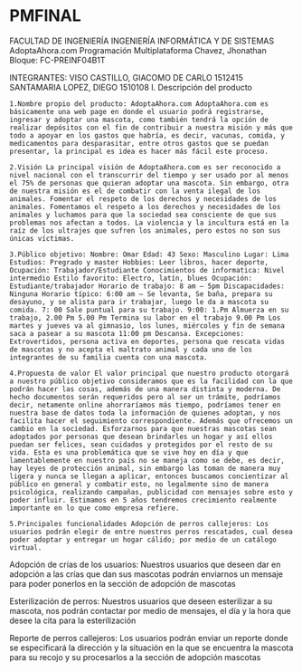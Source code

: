 # PMFINAL
FACULTAD DE INGENIERÍA INGENIERÍA INFORMÁTICA Y DE SISTEMAS AdoptaAhora.com Programación Multiplataforma Chavez, Jhonathan Bloque: FC-PREINF04B1T

INTEGRANTES: VISO CASTILLO, GIACOMO DE CARLO 1512415 SANTAMARIA LOPEZ, DIEGO 1510108 I. Descripción del producto

    1.Nombre propio del producto: AdoptaAhora.com AdoptaAhora.com es básicamente una web page en donde el usuario podrá registrarse, ingresar y adoptar una mascota, como también tendrá la opción de realizar depósitos con el fin de contribuir a nuestra misión y más que todo a apoyar en los gastos que habría, es decir, vacunas, comida, y medicamentos para desparasitar, entre otros gastos que se puedan presentar, la principal es idea es hacer más fácil este proceso.

    2.Visión La principal visión de AdoptaAhora.com es ser reconocido a nivel nacional con el transcurrir del tiempo y ser usado por al menos el 75% de personas que quieran adoptar una mascota. Sin embargo, otra de nuestra misión es el de combatir con la venta ilegal de los animales. Fomentar el respeto de los derechos y necesidades de los animales. Fomentamos el respeto a los derechos y necesidades de los animales y luchamos para que la sociedad sea consciente de que sus problemas nos afectan a todos. La violencia y la incultura está en la raíz de los ultrajes que sufren los animales, pero estos no son sus únicas víctimas.

    3.Público objetivo: Nombre: Omar Edad: 43 Sexo: Masculino Lugar: Lima Estudios: Pregrado y master Hobbies: Leer libros, hacer deporte, Ocupación: Trabajador/Estudiante Conocimientos de informatica: Nivel intermedio Estilo favorito: Electro, latín, blues Ocupación: Estudiante/trabajador Horario de trabajo: 8 am – 5pm Discapacidades: Ninguna Horario típico: 6:00 am – Se levanta, Se baña, prepara su desayuno, y se alista para ir trabajar, luego le da a mascota su comida. 7: 00 Sale puntual para su trabajo. 9:00: 1.Pm Almuerza en su trabajo, 2.00 Pm 5.00 Pm Termina su labor en el trabajo 9.00 Pm Los martes y jueves va al gimnasio, los lunes, miércoles y fin de semana saca a pasear a su mascota 11:00 pm Descansa. Excepciones: Extrovertidos, persona activa en deportes, persona que rescata vidas de mascotas y no acepta el maltrato animal y cada uno de los integrantes de su familia cuenta con una mascota.

    4.Propuesta de valor El valor principal que nuestro producto otorgará a nuestro público objetivo consideramos que es la facilidad con la que podrán hacer las cosas, además de una manera distinta y moderna. De hecho documentos serán requeridos pero al ser un trámite, podríamos decir, netamente online ahorraríamos más tiempo, podríamos tener en nuestra base de datos toda la información de quienes adoptan, y nos facilita hacer el seguimiento correspondiente. Además que ofrecemos un cambio en la sociedad. Esforzarnos para que nuestras mascotas sean adoptados por personas que desean brindarles un hogar y así ellos puedan ser felices, sean cuidados y protegidos por el resto de su vida. Esta es una problemática que se vive hoy en día y que lamentablemente en nuestro país no se maneja como se debe, es decir, hay leyes de protección animal, sin embargo las toman de manera muy ligera y nunca se llegan a aplicar, entonces buscamos concientizar al público en general y combatir esto, no legalmente sino de manera psicológica, realizando campañas, publicidad con mensajes sobre esto y poder influir. Estimamos en 5 años tendremos crecimiento realmente importante en lo que como empresa refiere.

    5.Principales funcionalidades Adopción de perros callejeros: Los usuarios podrán elegir de entre nuestros perros rescatados, cual desea poder adoptar y entregar un hogar cálido; por medio de un catálogo virtual.

Adopción de crías de los usuarios: Nuestros usuarios que deseen dar en adopción a las crías que dan sus mascotas podrán enviarnos un mensaje para poder ponerlos en la sección de adopción de mascotas

Esterilización de perros: Nuestros usuarios que deseen esterilizar a su mascota, nos podrán contactar por medio de mensajes, el día y la hora que desee la cita para la esterilización

Reporte de perros callejeros: Los usuarios podrán enviar un reporte donde se especificará la dirección y la situación en la que se encuentra la mascota para su recojo y su procesarlos a la sección de adopción mascotas
